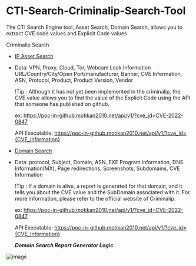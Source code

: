 # CTI-Search-Criminalip-Search-Tool
The CTI Search Engine tool, Asset Search, Domain Search, allows you to extract CVE code values and Explicit Code values


Criminalip Search

  - [IP Asset Search](https://www.criminalip.io/developer/api/get-ip-data)
  - Data: VPN, Proxy, Cloud, Tor, Webcam Leak Information URL/Country/City/Open Port/manufacturer, Banner, CVE Information, ASN, Protocol, Product, Product Version, Vendor
    
    !Tip : Although it has not yet been implemented in the criminalip, the CVE value allows you to find the value of the Explicit Code using the API that someone has published on github.
    
    ex: https://poc-in-github.motikan2010.net/api/v1/?cve_id=CVE-2022-0847
    
    API Executable: https://poc-in-github.motikan2010.net/api/v1/?cve_id={CVE_Information}
    
  - [Domain Search](https://www.criminalip.io/developer/api/get-domain-report-id)
  - Data: protocol, Subject, Domain, ASN, EXE Program information, DNS Information(MX), Page redirections, Screenshots, Subdomains, CVE Information 

    !Tip : If a domain is alive, a report is generated for that domain, and it tells you about the CVE value and the SubDomain associated with it.
    For more information, please refer to the official website of Criminalip.

    ex: https://poc-in-github.motikan2010.net/api/v1/?cve_id=CVE-2022-0847
    
    API Executable: https://poc-in-github.motikan2010.net/api/v1/?cve_id={CVE_Information}
    
    _**Domain Search Report Generator Logic**_
    
![image](https://user-images.githubusercontent.com/15859838/209637233-01fc9aa9-ede7-488a-86ce-9872c536f097.png)

